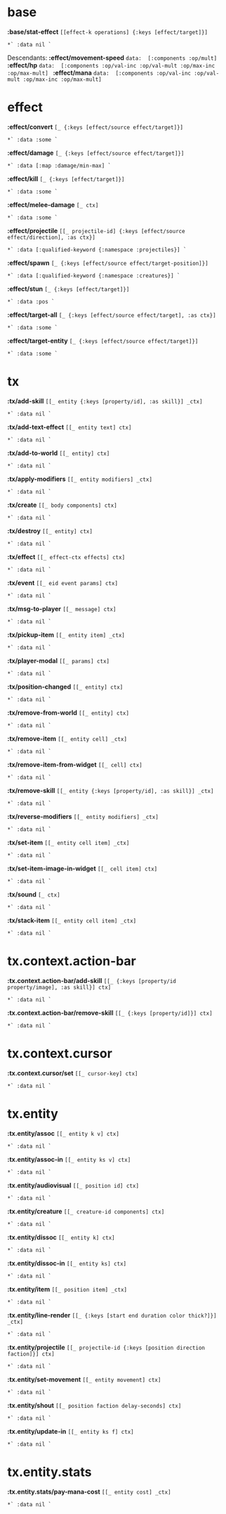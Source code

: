 
# base
__:base/stat-effect__ `[[effect-k operations] {:keys [effect/target]}]`
```
*` :data nil `
```
Descendants:
__:effect/movement-speed__ `data:  [:components :op/mult] `
__:effect/hp__ `data:  [:components :op/val-inc :op/val-mult :op/max-inc :op/max-mult] `
__:effect/mana__ `data:  [:components :op/val-inc :op/val-mult :op/max-inc :op/max-mult] `


# effect
__:effect/convert__ `[_ {:keys [effect/source effect/target]}]`
```
*` :data :some `
```

__:effect/damage__ `[_ {:keys [effect/source effect/target]}]`
```
*` :data [:map :damage/min-max] `
```

__:effect/kill__ `[_ {:keys [effect/target]}]`
```
*` :data :some `
```

__:effect/melee-damage__ `[_ ctx]`
```
*` :data :some `
```

__:effect/projectile__ `[[_ projectile-id] {:keys [effect/source effect/direction], :as ctx}]`
```
*` :data [:qualified-keyword {:namespace :projectiles}] `
```

__:effect/spawn__ `[_ {:keys [effect/source effect/target-position]}]`
```
*` :data [:qualified-keyword {:namespace :creatures}] `
```

__:effect/stun__ `[_ {:keys [effect/target]}]`
```
*` :data :pos `
```

__:effect/target-all__ `[_ {:keys [effect/source effect/target], :as ctx}]`
```
*` :data :some `
```

__:effect/target-entity__ `[_ {:keys [effect/source effect/target]}]`
```
*` :data :some `
```


# tx
__:tx/add-skill__ `[[_ entity {:keys [property/id], :as skill}] _ctx]`
```
*` :data nil `
```

__:tx/add-text-effect__ `[[_ entity text] ctx]`
```
*` :data nil `
```

__:tx/add-to-world__ `[[_ entity] ctx]`
```
*` :data nil `
```

__:tx/apply-modifiers__ `[[_ entity modifiers] _ctx]`
```
*` :data nil `
```

__:tx/create__ `[[_ body components] ctx]`
```
*` :data nil `
```

__:tx/destroy__ `[[_ entity] ctx]`
```
*` :data nil `
```

__:tx/effect__ `[[_ effect-ctx effects] ctx]`
```
*` :data nil `
```

__:tx/event__ `[[_ eid event params] ctx]`
```
*` :data nil `
```

__:tx/msg-to-player__ `[[_ message] ctx]`
```
*` :data nil `
```

__:tx/pickup-item__ `[[_ entity item] _ctx]`
```
*` :data nil `
```

__:tx/player-modal__ `[[_ params] ctx]`
```
*` :data nil `
```

__:tx/position-changed__ `[[_ entity] ctx]`
```
*` :data nil `
```

__:tx/remove-from-world__ `[[_ entity] ctx]`
```
*` :data nil `
```

__:tx/remove-item__ `[[_ entity cell] _ctx]`
```
*` :data nil `
```

__:tx/remove-item-from-widget__ `[[_ cell] ctx]`
```
*` :data nil `
```

__:tx/remove-skill__ `[[_ entity {:keys [property/id], :as skill}] _ctx]`
```
*` :data nil `
```

__:tx/reverse-modifiers__ `[[_ entity modifiers] _ctx]`
```
*` :data nil `
```

__:tx/set-item__ `[[_ entity cell item] _ctx]`
```
*` :data nil `
```

__:tx/set-item-image-in-widget__ `[[_ cell item] ctx]`
```
*` :data nil `
```

__:tx/sound__ `[_ ctx]`
```
*` :data nil `
```

__:tx/stack-item__ `[[_ entity cell item] _ctx]`
```
*` :data nil `
```


# tx.context.action-bar
__:tx.context.action-bar/add-skill__ `[[_ {:keys [property/id property/image], :as skill}] ctx]`
```
*` :data nil `
```

__:tx.context.action-bar/remove-skill__ `[[_ {:keys [property/id]}] ctx]`
```
*` :data nil `
```


# tx.context.cursor
__:tx.context.cursor/set__ `[[_ cursor-key] ctx]`
```
*` :data nil `
```


# tx.entity
__:tx.entity/assoc__ `[[_ entity k v] ctx]`
```
*` :data nil `
```

__:tx.entity/assoc-in__ `[[_ entity ks v] ctx]`
```
*` :data nil `
```

__:tx.entity/audiovisual__ `[[_ position id] ctx]`
```
*` :data nil `
```

__:tx.entity/creature__ `[[_ creature-id components] ctx]`
```
*` :data nil `
```

__:tx.entity/dissoc__ `[[_ entity k] ctx]`
```
*` :data nil `
```

__:tx.entity/dissoc-in__ `[[_ entity ks] ctx]`
```
*` :data nil `
```

__:tx.entity/item__ `[[_ position item] _ctx]`
```
*` :data nil `
```

__:tx.entity/line-render__ `[[_ {:keys [start end duration color thick?]}] _ctx]`
```
*` :data nil `
```

__:tx.entity/projectile__ `[[_ projectile-id {:keys [position direction faction]}] ctx]`
```
*` :data nil `
```

__:tx.entity/set-movement__ `[[_ entity movement] ctx]`
```
*` :data nil `
```

__:tx.entity/shout__ `[[_ position faction delay-seconds] ctx]`
```
*` :data nil `
```

__:tx.entity/update-in__ `[[_ entity ks f] ctx]`
```
*` :data nil `
```


# tx.entity.stats
__:tx.entity.stats/pay-mana-cost__ `[[_ entity cost] _ctx]`
```
*` :data nil `
```

